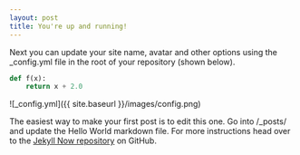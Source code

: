 ```yaml
---
layout: post
title: You're up and running!
---
```


Next you can update your site name, avatar and other options using the _config.yml file in the root of your repository (shown below).
```python
def f(x):
    return x + 2.0
```


![_config.yml]({{ site.baseurl }}/images/config.png)

The easiest way to make your first post is to edit this one. Go into /_posts/ and update the Hello World markdown file. For more instructions head over to the [Jekyll Now repository](https://github.com/barryclark/jekyll-now) on GitHub.

